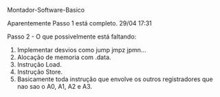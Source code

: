 Montador-Software-Basico

Aparentemente Passo 1 está completo. 29/04 17:31

Passo 2 - O que possivelmente está faltando:
  1. Implementar desvios como jump jmpz jpmn...
  2. Alocação de memoria com .data.
  3. Instrução Load.
  4. Instrução Store.
  5. Basicamente toda instrução que envolve os outros registradores que nao sao o A0, A1, A2 e A3.
